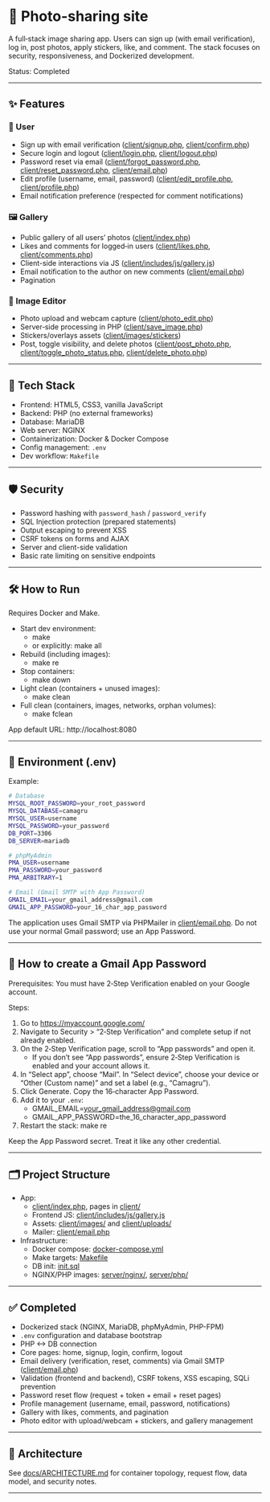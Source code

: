 # 📸 Photo-sharing site

A full‑stack image sharing app. Users can sign up (with email verification), log in, post photos, apply stickers, like, and comment. The stack focuses on security, responsiveness, and Dockerized development.

Status: Completed

---

## ✨ Features

### 🔐 User
- Sign up with email verification ([client/signup.php](client/signup.php), [client/confirm.php](client/confirm.php))
- Secure login and logout ([client/login.php](client/login.php), [client/logout.php](client/logout.php))
- Password reset via email ([client/forgot_password.php](client/forgot_password.php), [client/reset_password.php](client/reset_password.php), [client/email.php](client/email.php))
- Edit profile (username, email, password) ([client/edit_profile.php](client/edit_profile.php), [client/profile.php](client/profile.php))
- Email notification preference (respected for comment notifications)

### 🖼️ Gallery
- Public gallery of all users’ photos ([client/index.php](client/index.php))
- Likes and comments for logged‑in users ([client/likes.php](client/likes.php), [client/comments.php](client/comments.php))
- Client-side interactions via JS ([client/includes/js/gallery.js](client/includes/js/gallery.js))
- Email notification to the author on new comments ([client/email.php](client/email.php))
- Pagination

### 🎥 Image Editor
- Photo upload and webcam capture ([client/photo_edit.php](client/photo_edit.php))
- Server‑side processing in PHP ([client/save_image.php](client/save_image.php))
- Stickers/overlays assets ([client/images/stickers](client/images/stickers))
- Post, toggle visibility, and delete photos ([client/post_photo.php](client/post_photo.php), [client/toggle_photo_status.php](client/toggle_photo_status.php), [client/delete_photo.php](client/delete_photo.php))

---

## 🧱 Tech Stack

- Frontend: HTML5, CSS3, vanilla JavaScript
- Backend: PHP (no external frameworks)
- Database: MariaDB
- Web server: NGINX
- Containerization: Docker & Docker Compose
- Config management: `.env`
- Dev workflow: `Makefile`

---

## 🛡️ Security

- Password hashing with `password_hash` / `password_verify`
- SQL Injection protection (prepared statements)
- Output escaping to prevent XSS
- CSRF tokens on forms and AJAX
- Server and client-side validation
- Basic rate limiting on sensitive endpoints

---

## 🛠️ How to Run

Requires Docker and Make.

- Start dev environment:
  - make
  - or explicitly: make all
- Rebuild (including images):
  - make re
- Stop containers:
  - make down
- Light clean (containers + unused images):
  - make clean
- Full clean (containers, images, networks, orphan volumes):
  - make fclean

App default URL: http://localhost:8080

---

## 🔧 Environment (.env)

Example:
```bash
# Database
MYSQL_ROOT_PASSWORD=your_root_password
MYSQL_DATABASE=camagru
MYSQL_USER=username
MYSQL_PASSWORD=your_password
DB_PORT=3306
DB_SERVER=mariadb

# phpMyAdmin
PMA_USER=username
PMA_PASSWORD=your_password
PMA_ARBITRARY=1

# Email (Gmail SMTP with App Password)
GMAIL_EMAIL=your_gmail_address@gmail.com
GMAIL_APP_PASSWORD=your_16_char_app_password
```

The application uses Gmail SMTP via PHPMailer in [client/email.php](client/email.php). Do not use your normal Gmail password; use an App Password.

---

## 📧 How to create a Gmail App Password

Prerequisites: You must have 2‑Step Verification enabled on your Google account.

Steps:
1. Go to https://myaccount.google.com/
2. Navigate to Security > “2‑Step Verification” and complete setup if not already enabled.
3. On the 2‑Step Verification page, scroll to “App passwords” and open it.
   - If you don’t see “App passwords”, ensure 2‑Step Verification is enabled and your account allows it.
4. In “Select app”, choose “Mail”. In “Select device”, choose your device or “Other (Custom name)” and set a label (e.g., “Camagru”).
5. Click Generate. Copy the 16‑character App Password.
6. Add it to your `.env`:
   - GMAIL_EMAIL=your_gmail_address@gmail.com
   - GMAIL_APP_PASSWORD=the_16_character_app_password
7. Restart the stack: make re

Keep the App Password secret. Treat it like any other credential.

---

## 🗂️ Project Structure

- App:
  - [client/index.php](client/index.php), pages in [client/](client/)
  - Frontend JS: [client/includes/js/gallery.js](client/includes/js/gallery.js)
  - Assets: [client/images/](client/images/) and [client/uploads/](client/uploads/)
  - Mailer: [client/email.php](client/email.php)
- Infrastructure:
  - Docker compose: [docker-compose.yml](docker-compose.yml)
  - Make targets: [Makefile](Makefile)
  - DB init: [init.sql](init.sql)
  - NGINX/PHP images: [server/nginx/](server/nginx/), [server/php/](server/php/)

---

## ✅ Completed

- Dockerized stack (NGINX, MariaDB, phpMyAdmin, PHP-FPM)
- `.env` configuration and database bootstrap
- PHP <-> DB connection
- Core pages: home, signup, login, confirm, logout
- Email delivery (verification, reset, comments) via Gmail SMTP ([client/email.php](client/email.php))
- Validation (frontend and backend), CSRF tokens, XSS escaping, SQLi prevention
- Password reset flow (request + token + email + reset pages)
- Profile management (username, email, password, notifications)
- Gallery with likes, comments, and pagination
- Photo editor with upload/webcam + stickers, and gallery management

---

## 📄 Architecture

See [docs/ARCHITECTURE.md](docs/ARCHITECTURE.md) for container topology, request flow, data model, and security notes.

---